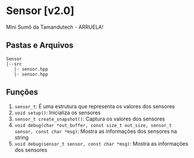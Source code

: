 # Sensor [v2.0]
 Mini Sumô da Tamandutech - ARRUELA!

## Pastas e Arquivos
 ```
 Sensor
 |--src
    |- sensor.hpp
    |- sensor.hpp
 ```

## Funções
 1. `sensor_t`: É uma estrutura que representa os valores dos sensores
 2. `void setup()`: Inicializa os sensores
 3. `sensor_t create_snapshot()`: Captura os valores dos sensores
 4. `void debug(char *out_buffer, const size_t out_size, sensor_t sensor, const char *msg)`: Mostra as informações dos sensores na string
 5. `void debug(sensor_t sensor, const char *msg)`: Mostra as informações dos sensores

